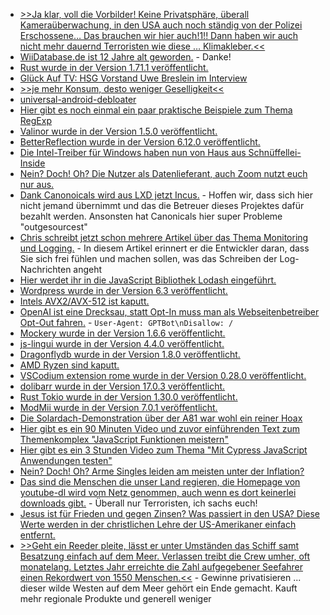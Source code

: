 * [>>Ja klar, voll die Vorbilder! Keine Privatsphäre, überall Kameraüberwachung, in den USA auch noch ständig von der Polizei Erschossene… Das brauchen wir hier auch!1!! Dann haben wir auch nicht mehr dauernd Terroristen wie diese … Klimakleber.<<](https://blog.fefe.de/?ts=9a3179ba)
* [WiiDatabase.de ist 12 Jahre alt geworden.](https://wiidatabase.de/12-jahre-wiidatabase-de/) - Danke!
* [Rust wurde in der Version 1.71.1 veröffentlicht.](https://blog.rust-lang.org/2023/08/03/Rust-1.71.1.html)
* [Glück Auf TV: HSG Vorstand Uwe Breslein im Interview](https://www.youtube.com/watch?v=IMWfpwi09q4)
* [>>je mehr Konsum, desto weniger Geselligkeit<<](https://tuxproject.de/blog/2023/08/entodete-innenstadte-ii-verlorene-kneipenkultur/)
* [universal-android-debloater](https://github.com/0x192/universal-android-debloater)
* [Hier gibt es noch einmal ein paar praktische Beispiele zum Thema RegExp](https://www.freecodecamp.org/news/practical-regex-guide-with-real-life-examples/)
* [Valinor wurde in der Version 1.5.0 veröffentlicht.](https://github.com/CuyZ/Valinor/releases/tag/1.5.0)
* [BetterReflection wurde in der Version 6.12.0 veröffentlicht.](https://github.com/Roave/BetterReflection/releases/tag/6.12.0)
* [Die Intel-Treiber für Windows haben nun von Haus aus Schnüffellei-Inside](https://www.borncity.com/blog/2023/08/08/windows-treiber-von-intel-nun-standardmig-mit-telemetrie/)
* [Nein? Doch! Oh? Die Nutzer als Datenlieferant, auch Zoom nutzt euch nur aus.](https://netzpolitik.org/2023/agb-aenderung-zoom-nutzt-daten-von-nutzerinnen-um-kuenstliche-intelligenz-zu-trainieren/)
* [Dank Canonoicals wird aus LXD jetzt Incus.](https://www.phoronix.com/news/Linux-Containers-LXD-Incus) - Hoffen wir, dass sich hier nicht jemand übernimmt und das die Betreuer dieses Projektes dafür bezahlt werden. Ansonsten hat Canonicals hier super Probleme "outgesourcest"
* [Chris schreibt jetzt schon mehrere Artikel über das Thema Monitoring und Logging.](https://utcc.utoronto.ca/~cks/space/blog/programming/LogMessagesNoPromises) - In diesem Artikel erinnert er die Entwickler daran, dass Sie sich frei fühlen und machen sollen, was das Schreiben der Log-Nachrichten angeht
* [Hier werdet ihr in die JavaScript Bibliothek Lodash eingeführt.](https://www.freecodecamp.org/news/how-to-create-a-javascript-utility-library-like-lodash/)
* [Wordpress wurde in der Version 6.3 veröffentlicht.](https://wordpress.org/news/2023/08/lionel/)
* [Intels AVX2/AVX-512 ist kaputt.](https://www.phoronix.com/review/downfall)
* [OpenAI ist eine Drecksau, statt Opt-In muss man als Webseitenbetreiber Opt-Out fahren.](https://www.linux-magazin.de/news/openai-anleitung-zum-blockieren-des-gptbot/) - `User-Agent: GPTBot\nDisallow: /`
* [Mockery wurde in der Version 1.6.6 veröffentlicht.](https://github.com/mockery/mockery/releases/tag/1.6.6)
* [js-lingui wurde in der Version 4.4.0 veröffentlicht.](https://github.com/lingui/js-lingui/releases/tag/v4.4.0)
* [Dragonflydb wurde in der Version 1.8.0 veröffentlicht.](https://github.com/dragonflydb/dragonfly/releases/tag/v1.8.0)
* [AMD Ryzen sind kaputt.](https://www.bleepingcomputer.com/news/security/new-inception-attack-leaks-sensitive-data-from-all-amd-zen-cpus/)
* [VSCodium extension rome wurde in der Version 0.28.0 veröffentlicht.](https://github.com/rome/tools/releases/tag/lsp/v0.28.0)
* [dolibarr wurde in der Version 17.0.3 veröffentlicht.](https://github.com/Dolibarr/dolibarr/releases/tag/17.0.3)
* [Rust Tokio wurde in der Version 1.30.0 veröffentlicht.](https://github.com/tokio-rs/tokio/releases/tag/tokio-1.30.0)
* [ModMii wurde in der Version 7.0.1 veröffentlicht.](https://wiidatabase.de/modmii-v7-0-1/)
* [Die Solardach-Demonstration über der A81 war wohl ein reiner Hoax](http://blog.fefe.de/?ts=9a2d0ebc)
* [Hier gibt es ein 90 Minuten Video und zuvor einführenden Text zum Themenkomplex "JavaScript Funktionen meistern"](https://www.freecodecamp.org/news/mastering-javascript-functions-for-beginners/)
* [Hier gibt es ein 3 Stunden Video zum Thema "Mit Cypress JavaScript Anwendungen testen"](https://www.freecodecamp.org/news/mastering-end-to-end-testing-with-cypress-for-javascript-applications/)
* [Nein? Doch! Oh? Arme Singles leiden am meisten unter der Inflation?](https://blog.fefe.de/?ts=9a284ff1)
* [Das sind die Menschen die unser Land regieren, die Homepage von youtube-dl wird vom Netz genommen, auch wenn es dort keinerlei downloads gibt.](https://blog.fefe.de/?ts=9a28b810) - Überall nur Terroristen, ich sachs euch!
* [Jesus ist für Frieden und gegen Zinsen? Was passiert in den USA? Diese Werte werden in der christlichen Lehre der US-Amerikaner einfach entfernt.](https://blog.fefe.de/?ts=9a267037)
* [>>Geht ein Reeder pleite, lässt er unter Umständen das Schiff samt Besatzung einfach auf dem Meer. Verlassen treibt die Crew umher, oft monatelang. Letztes Jahr erreichte die Zahl aufgegebener Seefahrer einen Rekordwert von 1550 Menschen.<<](https://blog.fefe.de/?ts=9a2926ff) - Gewinne privatisieren ... dieser wilde Westen auf dem Meer gehört ein Ende gemacht. Kauft mehr regionale Produkte und generell weniger
